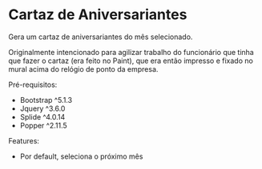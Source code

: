 # Cartaz de Aniversariantes

Gera um cartaz de aniversariantes do mês selecionado.




Originalmente intencionado para agilizar trabalho do funcionário que tinha que fazer o cartaz (era feito no Paint), que era então impresso e fixado no mural acima do relógio de ponto da empresa.

Pré-requisitos:
- Bootstrap ^5.1.3
- Jquery ^3.6.0
- Splide ^4.0.14
- Popper ^2.11.5

Features:

- Por default, seleciona o próximo mês
